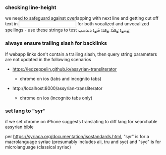 ### checking line-height

we need to safeguard against overlapping with next line and getting cut off text in <input> for both vocalized and unvocalized spellings - use these strings to test
ܨܲܚܨܹܐ
ܨܲܦܪܵܐ
ܨܦܪܐ
ܡܵܨܹܐ
ܕܝܘܚܢܢ

### always ensure trailing slash for backlinks

If webapp links don't contain a trailing slash, then query string parameters are not updated in the following scenarios

* https://ledzeppelin.github.io/assyrian-transliterator
	* chrome on ios (tabs and incognito tabs)

* http://localhost:8000/assyrian-transliterator
	* chrome on ios (incognito tabs only)


### set lang to "syr"

if we set <html lang="en"> chrome on iPhone suggests translating to diff lang for searchable assyrian bible

per https://syriaca.org/documentation/isostandards.html, "syr" is for a macrolanguage syriac (presumably includes aii, tru and syc) and "syc" is for microlanguage (classical syriac)
